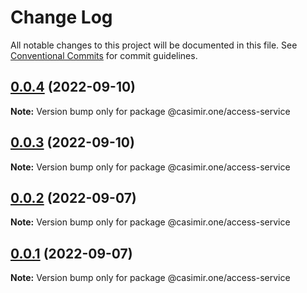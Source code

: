 # Change Log

All notable changes to this project will be documented in this file.
See [Conventional Commits](https://conventionalcommits.org) for commit guidelines.

## [0.0.4](https://github.com/DEIPworld/deip-modules/compare/v0.0.3...v0.0.4) (2022-09-10)

**Note:** Version bump only for package @casimir.one/access-service





## [0.0.3](https://github.com/DEIPworld/deip-modules/compare/v0.0.2...v0.0.3) (2022-09-10)

**Note:** Version bump only for package @casimir.one/access-service





## [0.0.2](https://github.com/DEIPworld/deip-modules/compare/v1.394.0...v0.0.2) (2022-09-07)

**Note:** Version bump only for package @casimir.one/access-service





## [0.0.1](https://github.com/DEIPworld/deip-modules/compare/v1.394.0...v0.0.1) (2022-09-07)

**Note:** Version bump only for package @casimir.one/access-service
